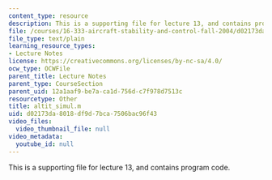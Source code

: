 ```yaml
---
content_type: resource
description: This is a supporting file for lecture 13, and contains program code.
file: /courses/16-333-aircraft-stability-and-control-fall-2004/d02173da8018df9d7bca7506bac96f43_altit_simul.m
file_type: text/plain
learning_resource_types:
- Lecture Notes
license: https://creativecommons.org/licenses/by-nc-sa/4.0/
ocw_type: OCWFile
parent_title: Lecture Notes
parent_type: CourseSection
parent_uid: 12a1aaf9-be7a-ca1d-756d-c7f978d7513c
resourcetype: Other
title: altit_simul.m
uid: d02173da-8018-df9d-7bca-7506bac96f43
video_files:
  video_thumbnail_file: null
video_metadata:
  youtube_id: null
---
```

This is a supporting file for lecture 13, and contains program code.